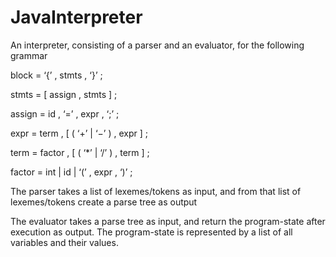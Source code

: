 # JavaInterpreter

An interpreter, consisting of a parser and an evaluator, for the following grammar

block = ‘{’ , stmts , ‘}’ ;

stmts = [ assign , stmts ] ;

assign = id , ‘=’ , expr , ‘;’ ;

expr = term , [ ( ‘+’ | ‘−’ ) , expr ] ;

term = factor , [ ( ‘*’ | ‘/’ ) , term ] ;

factor = int | id | ‘(’ , expr , ‘)’ ;

The parser takes a list of lexemes/tokens as input, and from that list of lexemes/tokens create a parse tree as output

The evaluator takes a parse tree as input, and return the program-state after execution as output. The program-state is represented by a list of all variables and their values.
